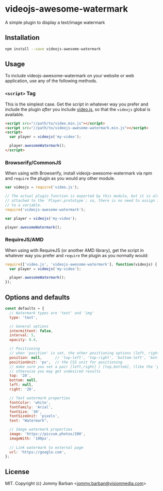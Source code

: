 # videojs-awesome-watermark

A simple plugin to display a text/image watermark

## Installation

```sh
npm install --save videojs-awesome-watermark
```

## Usage

To include videojs-awesome-watermark on your website or web application, use any of the following methods.

### `<script>` Tag

This is the simplest case. Get the script in whatever way you prefer and include the plugin _after_ you include [video.js][videojs], so that the `videojs` global is available.

```html
<script src="//path/to/video.min.js"></script>
<script src="//path/to/videojs-awesome-watermark.min.js"></script>
<script>
  var player = videojs('my-video');

  player.awesomeWatermark();
</script>
```

### Browserify/CommonJS

When using with Browserify, install videojs-awesome-watermark via npm and `require` the plugin as you would any other module.

```js
var videojs = require('video.js');

// The actual plugin function is exported by this module, but it is also
// attached to the `Player.prototype`; so, there is no need to assign it
// to a variable.
require('videojs-awesome-watermark');

var player = videojs('my-video');

player.awesomeWatermark();
```

### RequireJS/AMD

When using with RequireJS (or another AMD library), get the script in whatever way you prefer and `require` the plugin as you normally would:

```js
require(['video.js', 'videojs-awesome-watermark'], function(videojs) {
  var player = videojs('my-video');

  player.awesomeWatermark();
});
```

## Options and defaults
```js
const defaults = {
  // Watermark types are 'text' and 'img'
  type: 'text',

  // General options
  intermittent: false,
  interval: 5,
  opacity: 0.4,

  // Positioning
  // when 'position' is set, the other positioning options (left, right, top and bottom) will be ignored
  position: null,      // 'top-left', 'top-right', 'bottom-left', 'bottom-right', 'center' 
  positionUnit: 'px',  // the CSS unit for positioning
  // make sure you set a pair [left,right] / [top,bottom], (like the 'position' option), 
  // otherwise you may get undesired results
  top: '20',
  bottom: null,
  left: null,
  right: '20',

  // Text watermark properties
  fontColor: 'white',
  fontFamily: 'Arial',
  fontSize: '30',
  fontSizeUnit: 'pixels',
  text: "Watermark",

  // Image watermark properties
  image: 'https://picsum.photos/200',
  imageWith: '100px',
  
  // Link watermark to external page
  url: 'https://google.com',
};
```

## License

MIT. Copyright (c) Jommy Barban &lt;jommy.barban@visionmedia.com&gt;


[videojs]: http://videojs.com/
